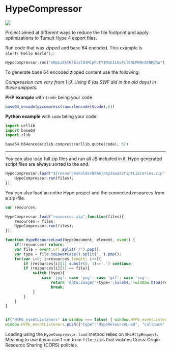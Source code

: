 # HypeCompressor

![](https://playground.maxziebell.de/Hype/Compressor/HypeCompressor.png?)

Project aimed at different ways to reduce the file footprint and apply optimizations to Tumult Hype 4 export files.


Run code that was zipped and base 64 encoded.
This example is `alert('Hello World');`:
```javascript
HypeCompressor.run("eNpLzEktKlE1slA1MipPLFY1MshILUoFclSNLFWNnQCNKQha");
```

To generate base 64 encoded zipped content use the following:

*Compression can vary from 1-9. Using 6 (as SWF did in the old days) in these snippets.*

**PHP example** with `$code` being your code.
```php
base64_encode(gzcompress(rawurlencode($code),6))
```

**Python example** with `code` being your code.
```python
import urllib
import base64
import zlib

base64.b64encode(zlib.compress(urllib.quote(code), 6))
```

---


You can also load full zip files and run all JS included in it.
Hype generated script files are always sorted to the end.
```javascript
HypeCompressor.load("${resourcesFolderName}/myJavaScriptLibraries.zip",function(files){
	HypeCompressor.run(files);
});	
```

You can also load an entire Hype project and the connected resources from a zip-file.
```javascript
var resources;

HypeCompressor.load("resources.zip",function(files){
	resources = files;
	HypeCompressor.run(files);
});	

function HypeResourceLoad(hypeDocument, element, event) {
	if(!resources) return;
	var file = event.url.split('/').pop();
	var type = file.toLowerCase().split('.').pop();
	for(var i=0; i<resources.length; i++){
		if (resources[i][1].substr(0, 1)=='.') continue;
		if (resources[i][1] == file){
			switch (type){
				case 'jpg': case 'png': case 'gif': case 'svg':
					return 'data:image/'+type+';base64,'+window.btoa(resources[i][0]);
					break;
			}
		}
	}
}


if("HYPE_eventListeners" in window === false) { window.HYPE_eventListeners = Array(); }
window.HYPE_eventListeners.push({"type":"HypeResourceLoad", "callback":HypeResourceLoad});
```

Loading using the `HypeCompressor.load` method relies on `XMLHttpRequest`. Meaning to use it you can't run from `file://` as that violates Cross-Origin Resource Sharing (CORS) policies.

